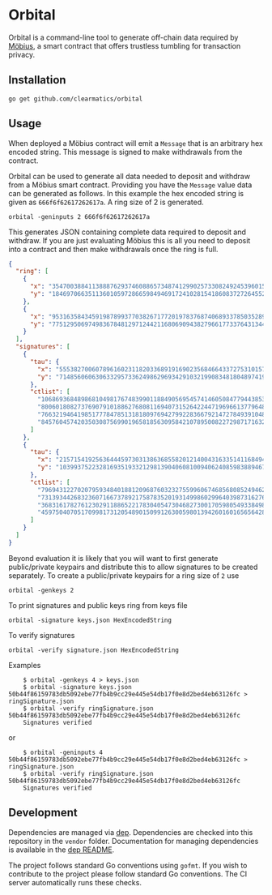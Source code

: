 # Orbital

Orbital is a command-line tool to generate off-chain data required by [Möbius][3], a smart contract that offers trustless tumbling for transaction privacy.

## Installation

    go get github.com/clearmatics/orbital

## Usage

When deployed a Möbius contract will emit a `Message` that is an arbitrary hex encoded string. This message is signed to make withdrawals from the contract. 

Orbital can be used to generate all data needed to deposit and withdraw from a Möbius smart contract. Providing you have the `Message` value data can be generated as follows. In this example the hex encoded string is given as `666f6f62617262617a`. A ring size of 2 is generated.

    orbital -geninputs 2 666f6f62617262617a

This generates JSON containing complete data required to deposit and withdraw. If you are just evaluating Möbius this is all you need to deposit into a contract and then make withdrawals once the ring is full. 

``` JSON
{
  "ring": [
    {
      "x": "35470038841138887629374608865734874129902573308249245396015702392600471414928",
      "y": "18469706635113601059728665984946917241028154186083727264552207721727178628984"
    },
    {
      "x": "95316358434591987899377038267177201978376874068933785035289629333730618475640",
      "y": "77512950697498367848129712442116806909438279661773376431344468660653131210719"
    }
  ],
  "signatures": [
    {
      "tau": {
        "x": "5553827006078961602311820336891916902356846643372753101575873865552224584041",
        "y": "71485606063063329573362498629693429103219908348180489741983970039582563279828"
      },
      "ctlist": [
        "106869368489868104981767483990118849056954574146050847794438537149023534777936",
        "80060180827376907910188627680811694073152642244719696613779648949475310945440",
        "76632194641985177784785131818097694279922836679214727849391048407032094385287",
        "84576045742035030875699019658185630958421078950082272987171632827975652546317"
      ]
    },
    {
      "tau": {
        "x": "21571541925636444597303138636855820121400431633514116849476600225379338470925",
        "y": "103993752232816935193321298139040608100940624085983889467161354138852167761468"
      },
      "ctlist": [
        "79694312270207959348401881209687603232755996067468568085249462727176736059759",
        "73139344268323607166737892175878352019314998602996403987316276511785289908333",
        "36831617827612302911886522178304054730468273001705980549338498547586736925474",
        "45975040705170998173120548901509912630059801394260160165656428067929922137782"
      ]
    }
  ]
}
```

Beyond evaluation it is likely that you will want to first generate public/private keypairs and distribute this to allow signatures to be created separately. To create a public/private keypairs for a ring size of `2` use 
    
    orbital -genkeys 2

To print signatures and public keys ring from keys file

    orbital -signature keys.json HexEncodedString

To verify signatures

    orbital -verify signature.json HexEncodedString

Examples 
```
    $ orbital -genkeys 4 > keys.json
    $ orbital -signature keys.json 50b44f86159783db5092ebe77fb4b9cc29e445e54db17f0e8d2bed4eb63126fc > ringSignature.json
    $ orbital -verify ringSignature.json 50b44f86159783db5092ebe77fb4b9cc29e445e54db17f0e8d2bed4eb63126fc
    Signatures verified
```
or
```
    $ orbital -geninputs 4 50b44f86159783db5092ebe77fb4b9cc29e445e54db17f0e8d2bed4eb63126fc > ringSignature.json
    $ orbital -verify ringSignature.json 50b44f86159783db5092ebe77fb4b9cc29e445e54db17f0e8d2bed4eb63126fc
    Signatures verified
```

## Development

Dependencies are managed via [dep][1]. Dependencies are checked into this repository in the `vendor` folder. Documentation for managing dependencies is available in the [dep README][2].

The project follows standard Go conventions using `gofmt`. If you wish to contribute to the project please follow standard Go conventions. The CI server automatically runs these checks.

[1]: https://github.com/golang/dep
[2]: https://github.com/golang/dep/blob/master/README.md
[3]: https://gitlab.clearmatics.com/oss/mobius
